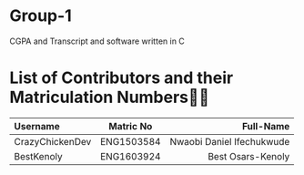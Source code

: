 # Group-1
CGPA and Transcript and software written in C


# List of Contributors and their Matriculation Numbers:man_technologist:
| Username          | Matric No   | Full-Name                  |
| :---              |   :---:     |                       ---: |
| CrazyChickenDev   | ENG1503584  | Nwaobi Daniel Ifechukwude  |
| BestKenoly        | ENG1603924  | Best Osars-Kenoly          |
